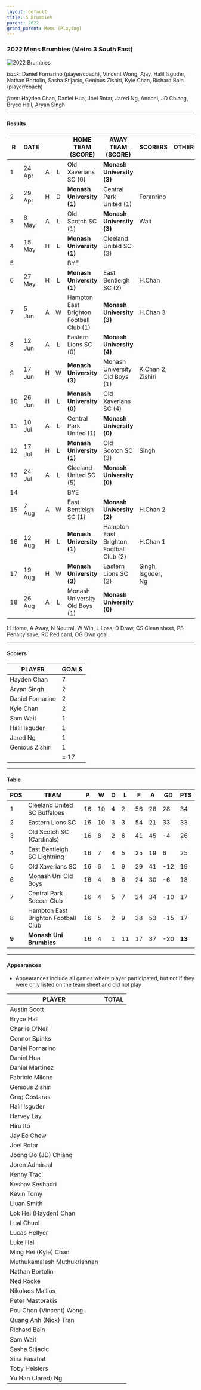 ```yaml
---
layout: default
title: 5 Brumbies
parent: 2022
grand_parent: Mens (Playing)
---
```


### 2022 Mens Brumbies (Metro 3 South East)

![2022 Brumbies](https://photos.smugmug.com/2022/n-wTPrkB/2022-team-photos/i-vMh2hZS/0/751057e5/XL/DSCF1290-XL.jpg)

_back_: Daniel Fornarino (player/coach), Vincent Wong, Ajay, Halil Isguder, Nathan Bortolin, Sasha Stijacic, Genious Zishiri, Kyle Chan, Richard Bain (player/coach)

_front_: Hayden Chan, Daniel Hua, Joel Rotar, Jared Ng, Andoni, JD Chiang, Bryce Hall, Aryan Singh

------------------------

#### Results

| R   | DATE   |     |     | HOME TEAM (SCORE)                        | AWAY TEAM (SCORE)                       | SCORERS            | OTHER |
|-----|--------|:---:|:---:|------------------------------------------|-----------------------------------------|--------------------|-------|
| 1   | 24 Apr |  A  |  L  | Old Xaverians SC (0)                     | **Monash University (3)**               |                    |       |
| 2   | 29 Apr |  H  |  D  | **Monash University (1)**                | Central Park United  (1)                | Foranrino          |       |
| 3   | 8 May  |  A  |  L  | Old Scotch SC  (1)                       | **Monash University (3)**               | Wait               |       |
| 4   | 15 May |  H  |  L  | **Monash University (1)**                | Cleeland United SC (3)                  |                    |       |
| 5   |        |     |     | BYE                                      |                                         |                    |       |
| 6   | 27 May |  H  |  L  | **Monash University (1)**                | East Bentleigh SC  (2)                  | H.Chan             |       |
| 7   | 5 Jun  |  A  |  W  | Hampton East Brighton Football Club  (1) | **Monash University (3)**               | H.Chan 3           |       |
| 8   | 12 Jun |  A  |  L  | Eastern Lions SC  (0)                    | **Monash University (4)**               |                    |       |
| 9   | 17 Jun |  H  |  W  | **Monash University (3)**                | Monash University Old Boys (1)          | K.Chan 2, Zishiri  |       |
| 10  | 26 Jun |  H  |  L  | **Monash University (0)**                | Old Xaverians SC (4)                    |                    |       |
| 11  | 10 Jul |  A  |  L  | Central Park United (1)                  | **Monash University (0)**               |                    |       |
| 12  | 17 Jul |  H  |  L  | **Monash University (1)**                | Old Scotch SC (3)                       | Singh              |       |
| 13  | 24 Jul |  A  |  L  | Cleeland United SC (5)                   | **Monash University (0)**               |                    |       |
| 14  |        |     |     | BYE                                      |                                         |                    |       |
| 15  | 7 Aug  |  A  |  W  | East Bentleigh SC (1)                    | **Monash University (2)**               | H.Chan 2           |       |
| 16  | 12 Aug |  H  |  L  | **Monash University (1)**                | Hampton East Brighton Football Club (2) | H.Chan 1           |       |
| 17  | 19 Aug |  H  |  W  | **Monash University (3)**                | Eastern Lions SC (2)                    | Singh, Isguder, Ng |       |
| 18  | 26 Aug |  A  |  L  | Monash University Old Boys (1)           | **Monash University (0)**               |                    |       |

H Home, A Away, N Neutral, W Win, L Loss, D Draw, CS Clean sheet, PS Penalty save, RC Red card, OG Own goal 

------------------------

#### Scorers

| PLAYER           | GOALS |
|------------------|-------|
| Hayden Chan      | 7     |
| Aryan Singh      | 2     |
| Daniel Fornarino | 2     |
| Kyle Chan        | 2     |
| Sam Wait         | 1     |
| Halil Isguder    | 1     |
| Jared Ng         | 1     | 
| Genious Zishiri  | 1     |
|                  | = 17  |

------------------------

#### Table

| POS   | TEAM                                | P   | W   | D   | L   | F   | A   | GD  | PTS    |
|-------|-------------------------------------|-----|-----|-----|-----|-----|-----|-----|--------|
| 1     | Cleeland United SC Buffaloes        | 16  | 10  | 4   | 2   | 56  | 28  | 28  | 34     |
| 2     | Eastern Lions SC                    | 16  | 10  | 3   | 3   | 54  | 21  | 33  | 33     |
| 3     | Old Scotch SC (Cardinals)           | 16  | 8   | 2   | 6   | 41  | 45  | -4  | 26     |
| 4     | East Bentleigh SC Lightning         | 16  | 7   | 4   | 5   | 25  | 19  | 6   | 25     |
| 5     | Old Xaverians SC                    | 16  | 6   | 1   | 9   | 29  | 41  | -12 | 19     |
| 6     | Monash Uni Old Boys                 | 16  | 4   | 6   | 6   | 24  | 30  | -6  | 18     |
| 7     | Central Park Soccer Club            | 16  | 4   | 5   | 7   | 24  | 34  | -10 | 17     |
| 8     | Hampton East Brighton Football Club | 16  | 5   | 2   | 9   | 38  | 53  | -15 | 17     |
| **9** | **Monash Uni Brumbies**             | 16  | 4   | 1   | 11  | 17  | 37  | -20 | **13** |

------------------------

#### Appearances

* Appearances include all games where player participated,
   but not if they were only listed on the team sheet and did not play

| PLAYER                      | TOTAL |
|-----------------------------|-------|
| Austin Scott                |       |
| Bryce Hall                  |       |
| Charlie O'Neil              |       |
| Connor Spinks               |       |
| Daniel Fornarino            |       |
| Daniel Hua                  |       |
| Daniel Martinez             |       |
| Fabricio Milone             |       |
| Genious Zishiri             |       |
| Greg  Costaras              |       |
| Halil Isguder               |       |
| Harvey Lay                  |       |
| Hiro Ito                    |       |
| Jay Ee  Chew                |       |
| Joel Rotar                  |       |
| Joong Do (JD) Chiang        |       |
| Joren Admiraal              |       |
| Kenny Trac                  |       |
| Keshav Seshadri             |       |
| Kevin Tomy                  |       |
| Lluan Smith                 |       |
| Lok Hei (Hayden) Chan       |       |
| Lual Chuol                  |       |
| Lucas Hellyer               |       |
| Luke Hall                   |       |
| Ming Hei (Kyle) Chan        |       |
| Muthukamalesh Muthukrishnan |       |
| Nathan Bortolin             |       |
| Ned Rocke                   |       |
| Nikolaos Mallios            |       |
| Peter Mastorakis            |       |
| Pou Chon (Vincent) Wong     |       |
| Quang Anh (Nick) Tran       |       |
| Richard Bain                |       |
| Sam Wait                    |       |
| Sasha Stijacic              |       |
| Sina Fasahat                |       |
| Toby Heislers               |       |
| Yu Han (Jared) Ng           |       |